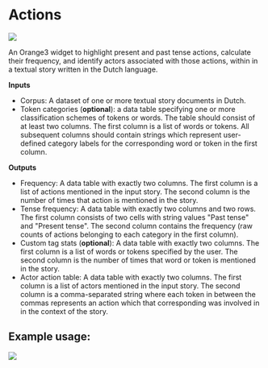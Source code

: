 Actions
=======

![](../../orangecontrib/storynavigation/widgets/icons/action_analysis_icon.png)

An Orange3 widget to highlight present and past tense actions, calculate their frequency, and identify actors associated with those actions, within in a textual story written in the Dutch language.

**Inputs**

- Corpus: A dataset of one or more textual story documents in Dutch.
- Token categories (**optional**): a data table specifying one or more classification schemes of tokens or words. The table should consist of at least two columns. The first column is a list of words or tokens. All subsequent columns should contain strings which represent user-defined category labels for the corresponding word or token in the first column.

**Outputs**

- Frequency: A data table with exactly two columns. The first column is a list of actions mentioned in the input story. The second column is the number of times that action is mentioned in the story.
- Tense frequency: A data table with exactly two columns and two rows. The first column consists of two cells with string values "Past tense" and "Present tense". The second column contains the frequency (raw counts of actions belonging to each category in the first column).
- Custom tag stats (**optional**): A data table with exactly two columns. The first column is a list of words or tokens specified by the user. The second column is the number of times that word or token is mentioned in the story.
- Actor action table: A data table with exactly two columns. The first column is a list of actors mentioned in the input story. The second column is a comma-separated string where each token in between the commas represents an action which that corresponding was involved in in the context of the story.

Example usage:
--------------

![](images/sn_action_analysis_example.png)